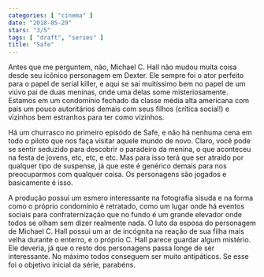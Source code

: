```yaml
---
categories: [ "cinema" ]
date: "2018-05-29"
stars: "3/5"
tags: [ "draft", "series" ]
title: "Safe"
---
```

Antes que me perguntem, não, Michael C. Hall não mudou muita coisa desde seu icônico personagem em Dexter. Ele sempre foi o ator perfeito para o papel de serial killer, e aqui se sai muitíssimo bem no papel de um viúvo pai de duas meninas, onde uma delas some misteriosamente. Estamos em um condomínio fechado da classe média alta americana com pais um pouco autoritários demais com seus filhos (crítica social!) e vizinhos bem estranhos para ter como vizinhos.

Há um churrasco no primeiro episódo de Safe, e não há nenhuma cena em todo o piloto que nos faça visitar aquele mundo de novo. Claro, você pode se sentir seduzido para descobrir o paradeiro da menina, o que aconteceu na festa de jovens, etc, etc, e etc. Mas para isso terá que ser atraído por qualquer tipo de suspense, já que este é genérico demais para nos preocuparmos com qualquer coisa. Os personagens são jogados e basicamente é isso.

A produção possui um esmero interessante na fotografia sisuda e na forma como o próprio condomínio é retratado, como um lugar onde há eventos sociais para confraternização que no fundo é um grande elevador onde todos se olham sem dizer realmente nada. O luto da esposa do personagem de Michael C. Hall possui um ar de incógnita na reação de sua filha mais velha durante o enterro, e o próprio C. Hall parece guardar algum mistério. Ele deveria, já que o resto dos personagens passa longe de ser interessante. No máximo todos conseguem ser muito antipáticos. Se esse foi o objetivo inicial da série, parabéns.
